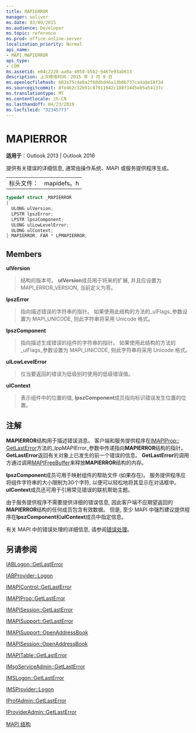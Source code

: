 ```yaml
---
title: MAPIERROR
manager: soliver
ms.date: 03/09/2015
ms.audience: Developer
ms.topic: reference
ms.prod: office-online-server
localization_priority: Normal
api_name:
- MAPI.MAPIERROR
api_type:
- COM
ms.assetid: e04c2228-aa0a-4958-b5b2-6467e93ab613
description: 上次修改时间：2015 年 3 月 9 日
ms.openlocfilehash: 682e75c4e0a2f60dbd46a13b0b737ca4a8e18f3d
ms.sourcegitcommit: 8fe462c32b91c87911942c188f3445e85a54137c
ms.translationtype: MT
ms.contentlocale: zh-CN
ms.lasthandoff: 04/23/2019
ms.locfileid: "32345773"
---
```

# <a name="mapierror"></a>MAPIERROR

  
  
**适用于**：Outlook 2013 | Outlook 2016 
  
提供有关错误的详细信息, 通常由操作系统、MAPI 或服务提供程序生成。 
  
|||
|:-----|:-----|
|标头文件：  <br/> |mapidefs。h  <br/> |
   
```cpp
typedef struct _MAPIERROR
{
  ULONG ulVersion;
  LPSTR lpszError;
  LPSTR lpszComponent;
  ULONG ulLowLevelError;
  ULONG ulContext;
} MAPIERROR, FAR * LPMAPIERROR;

```

## <a name="members"></a>Members

 **ulVersion**
  
> 结构的版本号。 **ulVersion**成员用于将来的扩展, 并且应设置为 MAPI_ERROR_VERSION, 当前定义为零。 
    
 **lpszError**
  
> 指向描述错误的字符串的指针。 如果使用此结构的方法的_ulFlags_参数设置为 MAPI_UNICODE, 则此字符串将采用 Unicode 格式。 
    
 **lpszComponent**
  
> 指向描述生成错误的组件的字符串的指针。 如果使用此结构的方法的_ulFlags_参数设置为 MAPI_UNICODE, 则此字符串将采用 Unicode 格式。 
    
 **ulLowLevelError**
  
> 仅当要返回的错误为低级别时使用的低级错误值。
    
 **ulContext**
  
> 表示组件中的位置的值, **lpszComponent**成员指向标识错误发生位置的位置。 
    
## <a name="remarks"></a>注解

**MAPIERROR**结构用于描述错误消息。 客户端和服务提供程序在[IMAPIProp:: GetLastError](imapiprop-getlasterror.md)方法的_lppMAPIError_参数中传递指向**MAPIERROR**结构的指针。 **GetLastError**返回有关对象上已发生的前一个错误的信息。 **GetLastError**的调用方通过调用[MAPIFreeBuffer](mapifreebuffer.md)来释放**MAPIERROR**结构的内存。
  
**lpszComponent**成员可用于映射组件的帮助文件 (如果存在)。 服务提供程序应将组件字符串的大小限制为30个字符, 以便可以轻松地将其显示在对话框中。 **ulContext**成员还可用于引用常见错误的联机帮助主题。 
  
由于服务提供程序不需要提供详细的错误信息, 因此客户端不应期望返回的**MAPIERROR**结构的任何成员包含有效数据。 但是, 至少 MAPI 中强烈建议提供程序在**lpszComponent**和**ulContext**成员中指定信息。 
  
有关 MAPI 中的错误处理的详细信息, 请参阅[错误处理](error-handling-in-mapi.md)。
  
## <a name="see-also"></a>另请参阅



[IABLogon::GetLastError](iablogon-getlasterror.md)
  
[IABProvider::Logon](iabprovider-logon.md)
  
[IMAPIControl::GetLastError](imapicontrol-getlasterror.md)
  
[IMAPIProp::GetLastError](imapiprop-getlasterror.md)
  
[IMAPISession::GetLastError](imapisession-getlasterror.md)
  
[IMAPISupport::GetLastError](imapisupport-getlasterror.md)
  
[IMAPISupport::OpenAddressBook](imapisupport-openaddressbook.md)
  
[IMAPISession::OpenAddressBook](imapisession-openaddressbook.md)
  
[IMAPITable::GetLastError](imapitable-getlasterror.md)
  
[IMsgServiceAdmin::GetLastError](imsgserviceadmin-getlasterror.md)
  
[IMSLogon::GetLastError](imslogon-getlasterror.md)
  
[IMSProvider::Logon](imsprovider-logon.md)
  
[IProfAdmin::GetLastError](iprofadmin-getlasterror.md)
  
[IProviderAdmin::GetLastError](iprovideradmin-getlasterror.md)


[MAPI 结构](mapi-structures.md)


